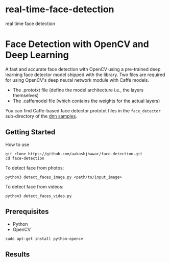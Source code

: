 # real-time-face-detection
real time face detection
# Face Detection with OpenCV and Deep Learning

A fast and accurate face detection with OpenCV using a pre-trained deep learning face detector model shipped with the library.
Two files are required for using OpenCV's deep neural network module with Caffe models.
- The .prototxt file (define the model architecture i.e., the layers themselves)
- The .caffemodel file (which contains the weights for the actual layers)

You can find Caffe-based face detector prototxt files in the ```face_detector``` sub-directory of the [dnn samples](https://github.com/opencv/opencv/tree/master/samples/dnn/face_detector).

## Getting Started

How to use
```    
git clone https://github.com/aakashjhawar/face-detection.git
cd face-detection
```
To detect face from photos:
```
python3 detect_faces_image.py <path/to/input_image>
```
To detect face from videos:
```
python3 detect_faces_video.py
```

## Prerequisites

- Python 
- OpenCV
```
sudo apt-get install python-opencv
```

## Results
